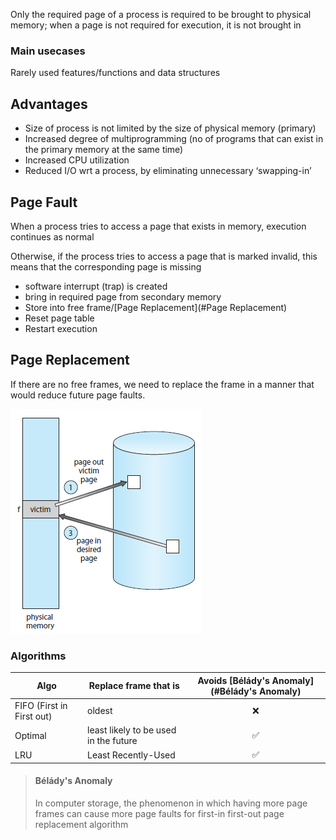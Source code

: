 Only the required page of a process is required to be brought to physical memory; when a page is not required for execution, it is not brought in

### Main usecases

Rarely used features/functions and data structures

## Advantages

- Size of process is not limited by the size of physical memory (primary)
- Increased degree of multiprogramming (no of programs that can exist in the primary memory at the same time)
- Increased CPU utilization
- Reduced I/O wrt a process, by eliminating unnecessary ‘swapping-in’

## Page Fault

When a process tries to access a page that exists in memory, execution continues as normal

Otherwise, if the process tries to access a page that is marked invalid, this means that the corresponding page is missing

- software interrupt (trap) is created
- bring in required page from secondary memory
- Store into free frame/[Page Replacement](#Page Replacement)
- Reset page table
- Restart execution

## Page Replacement

If there are no free frames, we need to replace the frame in a manner that would reduce future page faults.

![image-20230102012922160](assets/image-20230102012922160.png)

### Algorithms

| Algo                      | Replace frame that is                 | Avoids [Bélády's Anomaly](#Bélády's Anomaly) |
| ------------------------- | ------------------------------------- | :------------------------------------------: |
| FIFO (First in First out) | oldest                                |                      ❌                       |
| Optimal                   | least likely to be used in the future |                      ✅                       |
| LRU                       | Least Recently-Used                   |                      ✅                       |

> #### Bélády's Anomaly
>
> In computer storage, the phenomenon in which having more page frames can cause more page faults for first-in first-out page replacement algorithm